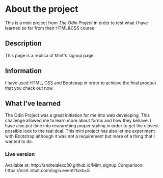 <h1>About the project</h1>
This is a mini project from <em>The Odin Project</em> in order to test what I have learned so far from their HTML&CSS course.
<h2>Description</h2>
This page is a replica of Mint's signup page.
<h2>Information</h2>
I have used HTML, CSS and Bootstrap in order to achieve the final product that you check out now.
<h2>What I've learned</h2>
The Odin Project was a great initiation for me into web developing. This challenge allowed me to learn more about forms and how they behave. I have also put time into researching proper styling in order to get the closest possible look to the real deal. This mini project has also let me experiment with Bootstrap although it was not a requirement but more of a thing that I wanted to do.
<h3>Live version</h3>
Available at: http://andreialexc30.github.io/Mint_signup
Comparison: https://mint.intuit.com/login.event?task=S
